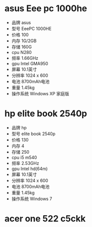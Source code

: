 # asus Eee pc 1000he 
- 品牌 asus
- 型号 EeePC 1000HE
- 价格 100
- 内存 1G/2GB
- 存储 160G
- cpu N280
- 频率 1.66GHz
- gpu Intel GMA950
- 屏幕 10.1英寸
- 分辨率 1024 x 600
- 电池 8700mAh电池
- 重量 1.45kg
- 操作系统 Windows XP 家庭版

# hp elite book 2540p
- 品牌 hp
- 型号 elite book 2540p
- 价格 130
- 内存 4
- 存储 250
- cpu i5 m540
- 频率 2.53GHz
- gpu Intel hd(64m)
- 屏幕 10.1英寸
- 分辨率 1024 x 600
- 电池 8700mAh电池
- 重量 1.45kg
- 操作系统 Windows 7

# acer one 522 c5ckk